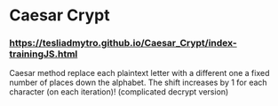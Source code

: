 # Caesar Crypt
### https://tesliadmytro.github.io/Caesar_Crypt/index-trainingJS.html
Caesar method replace each plaintext letter with a different one a fixed number of places down the alphabet.
The shift increases by 1 for each character (on each iteration)! (complicated decrypt version)